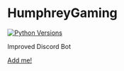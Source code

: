 # HumphreyGaming

[![Python Versions](https://img.shields.io/pypi/pyversions/yt2mp3.svg)](https://pypi.python.org/pypi/yt2mp3/)

Improved Discord Bot

[Add me!](https://discord.com/oauth2/authorize?client_id=718287109030543370&permissions=8&scope=bot)

